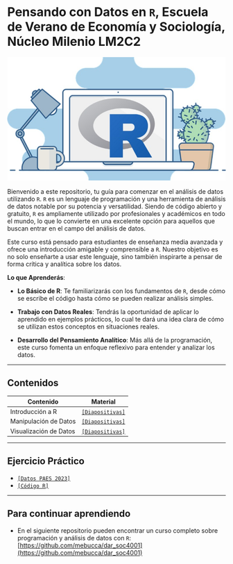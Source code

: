 # Pensando con Datos en `R`, Escuela de Verano de Economía y Sociología, Núcleo Milenio LM2C2

![cover](files/cover.jpg)

Bienvenido a este repositorio, tu guía para comenzar en el análisis de datos utilizando `R`. `R` es un lenguaje de programación y una herramienta de análisis de datos notable por su potencia y versatilidad. Siendo de código abierto y gratuito, `R` es ampliamente utilizado por profesionales y académicos en todo el mundo, lo que lo convierte en una excelente opción para aquellos que buscan entrar en el campo del análisis de datos.

Este curso está pensado para estudiantes de enseñanza media avanzada y ofrece una introducción amigable y comprensible a `R`. Nuestro objetivo es no solo enseñarte a usar este lenguaje, sino también inspirarte a pensar de forma crítica y analítica sobre los datos.

__Lo que Aprenderás__:

- __Lo Básico de R__: Te familiarizarás con los fundamentos de `R`, desde cómo se escribe el código hasta cómo se pueden realizar análisis simples.
  
- __Trabajo con Datos Reales__: Tendrás la oportunidad de aplicar lo aprendido en ejemplos prácticos, lo cual te dará una idea clara de cómo se utilizan estos conceptos en situaciones reales.
  
- __Desarrollo del Pensamiento Analítico__: Más allá de la programación, este curso fomenta un enfoque reflexivo para entender y analizar los datos.


---
## Contenidos


| Contenido                     | Material                                                                                                                                                  |
|-------------------------------|---------------------------------------------------------------------------------------|
| Introducción a R              | [`[Diapositivas]`](https://mebucca.github.io/dar_soc4001/slides/class_1/class_1#1)    |
| Manipulación de Datos         | [`[Diapositivas]`](https://mebucca.github.io/dar_soc4001/slides/class_5/class_5#1)    |
| Visualización de Datos        | [`[Diapositivas]`](https://mebucca.github.io/dar_soc4001/slides/class_11/class_11#1)  |

---
## Ejercicio Práctico

- [`[Datos PAES 2023]`](data/paes_2023.csv)
- [`[Código R]`](codigo_ejemplo.R)  


---
## Para continuar aprendiendo

- En el siguiente repositorio pueden encontrar un curso completo sobre programación y análisis de datos con `R`: [https://github.com/mebucca/dar_soc4001](https://github.com/mebucca/dar_soc4001)


